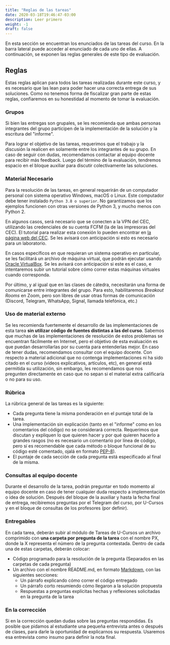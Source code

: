 ```yaml
---
title: "Reglas de las tareas"
date: 2020-03-18T19:46:47-03:00
description: Leer primero
weight: -1
draft: false
---
```


En esta sección se encuentran los enunciados de las tareas del curso. En la barra lateral puede acceder al enunciado de cada uno de ellas. A continuación, se exponen las reglas generales de este tipo de evaluación.

## Reglas

Estas reglas aplican para todos las tareas realizadas durante este curso, y es necesario que las lean para poder hacer una correcta entrega de sus soluciones. Como no tenemos forma de fiscalizar gran parte de estas reglas, confiaremos en su honestidad al momento de tomar la evaluación.

### Grupos

Si bien las entregas son grupales, se les recomienda que ambas personas integrantes del grupo participen de la implementación de la solución y la escritura del "informe".

Para lograr el objetivo de las tareas, requerimos que el trabajo y la discusión la realicen en solamente entre los integrantes de su grupo. En caso de seguir con dudas, recomendamos contactar al equipo docente para recibir más feedback. Luego del término de la evaluación, tendremos espacio en el bloque auxiliar para discutir colectivamente las soluciones.

### Material Necesario

Para la resolución de las tareas, en general requerirán de un computador personal con sistema operativo Windows, macOS o Linux. Este computador debe tener instalado `Python 3.8 o superior`. No garantizamos que los ejemplos funcionen con otras versiones de Python 3, y mucho menos con Python 2.

En algunos casos, será necesario que se conecten a la VPN del CEC, utilizando las credenciales de su cuenta FCFM (la de las impresoras del CEC). El tutorial para realizar esta conexión lo pueden encontrar en [la página web del CEC](https://www.cec.uchile.cl/vpn/). Se les avisará con anticipación si esto es necesario para un laboratorio.

En casos específicos en que requieran un sistema operativo en particular, se les facilitará un archivo de máquina virtual, que podrán ejecutar usando [Oracle VirtualBox](https://www.virtualbox.org/). Se les avisará con anticipación si este es el caso, e intentaremos subir un tutorial sobre cómo correr estas máquinas virtuales cuando corresponda.

Por último, y al igual que en las clases de cátedra, necesitarán una forma de comunicarse entre integrantes del grupo. Para esto, habilitaremos _Breakout Rooms_ en Zoom, pero son libres de usar otras formas de comunicación (Discord, Telegram, WhatsApp, Signal, llamada telefónica, etc.)

### Uso de material externo

Se les recomienda fuertemente el desarrollo de las implementaciones de esta tarea **sin utilizar código de fuentes distintas a las del curso**. Sabemos que muchas de las implementaciones de resolución de estos problemas se encuentran fácilmente en Internet, pero el objetivo de esta evaluación es que puedan desarrollarlas por su cuenta para entenderlas mejor. En caso de tener dudas, recomendamos consultar con el equipo docente. Con respecto a material adicional que no contenga implementaciones ni ha sido citado en el curso (videos explicativos, artículos, etc), en general está permitida su utilización, sin embargo, les recomendamos que nos pregunten directamente en caso que no sepan si el material extra calificaría o no para su uso.

### Rúbrica

La rúbrica general de las tareas es la siguiente:

* Cada pregunta tiene la misma ponderación en el puntaje total de la tarea.
* Una implementación sin explicación (tanto en el "informe" como en los comentarios del código) no se considerará correcta. Requerimos que discutan y expliquen lo que quieren hacer y por qué quieren hacerlo a grandes rasgos (no es necesario un comentario por línea de código, pero sí es recomendable que cada método o bloque funcional de su código esté comentado, ojalá en formato [PEP-8](https://www.python.org/dev/peps/pep-0008/)).
* El puntaje de cada sección de cada pregunta está especificado al final de la misma.

### Consultas al equipo docente

Durante el desarrollo de la tarea, podrán preguntar en todo momento al equipo docente en caso de tener cualquier duda respecto a implementación o idea de solución. Después del bloque de la auxiliar y hasta la fecha final de entrega, recibiremos preguntas por el Telegram del curso, por U-Cursos y en el bloque de consultas de los profesores (por definir).

### Entregables

En cada tarea, deberán subir al módulo de Tareas de U-Cursos un archivo comprimido con **una carpeta por pregunta de la tarea** con el nombre PX, donde la X representa el número de la pregunta contestada. Dentro de cada una de estas carpetas, deberán colocar:
 - Código programado para la resolución de la pregunta (Separados en las carpetas de cada pregunta)
 - Un archivo con el nombre README.md, en formato [Markdown](https://guides.github.com/features/mastering-markdown/), con las siguientes secciones:
    - Un párrafo explicando cómo correr el código entregado
    - Un párrafo corto resumiendo cómo llegaron a la solución propuesta
    - Respuestas a preguntas explícitas hechas y reflexiones solicitadas en la pregunta de la tarea

### En la corrección

Si en la corrección quedan dudas sobre las preguntas respondidas. Es posible que pidamos al estudiante una pequeña entrevista antes o después de clases, para darle la oportunidad de explicarnos su respuesta. Usaremos esa entrevista como insumo para definir la nota final.
